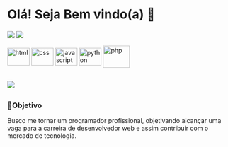 # Olá! Seja Bem vindo(a) 👋
<div>
  <a href="https://github.com/kevinup13">
    <img align="center" src="https://github-readme-stats.vercel.app/api?username=kevinup13&show_icons=true&theme=merko" />
  </a>
  <a href="https://github.com/kevinup13">
    <img align="center" src="https://github-readme-stats.vercel.app/api/top-langs/?username=kevinup13&layout=compact&show_icons=true&theme=merko" />
  </a>
<div><br>
<div>
  <img align="center" alt="html" height="40" width="50" src="https://cdn.jsdelivr.net/gh/devicons/devicon/icons/html5/html5-original.svg" />
  <img align="center" alt="css" height="40" width="50" src="https://cdn.jsdelivr.net/gh/devicons/devicon/icons/css3/css3-original.svg" />
  <img align="center" alt="javascript" height="40" width="50" src="https://cdn.jsdelivr.net/gh/devicons/devicon/icons/javascript/javascript-original.svg" />
  <img align="center" alt="python" height="40" width="50" src="https://cdn.jsdelivr.net/gh/devicons/devicon/icons/python/python-original.svg" />
  <img align="center" alt="php" height="50" width="60" src="https://cdn.jsdelivr.net/gh/devicons/devicon/icons/php/php-original.svg" />  
</div>
  
##

<div>
  <a href="https://www.linkedin.com/in/kevin-lopes12/" target="_blank"><img src="https://img.shields.io/badge/LinkedIn-0077B5?style=for-the-badge&logo=linkedin&logoColor=white" target="_blank" /></a>  
</div>

##

### 🎯Objetivo
Busco me tornar um programador profissional, objetivando alcançar uma vaga para a carreira de desenvolvedor web e assim contribuir com o mercado de tecnologia.
